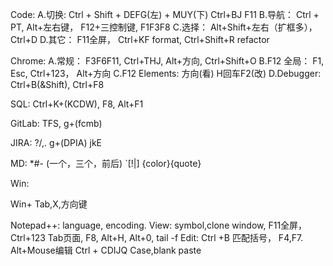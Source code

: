 Code:
A.切换: Ctrl + Shift + DEFG(左) + MUY(下)     Ctrl+BJ F11
B.导航： Ctrl + PT, Alt+左右键， F12+三控制键, F1F3F8
C.选择： Alt+Shift+左右（扩框多）， Ctrl+D
D.其它： F11全屏， Ctrl+KF format, Ctrl+Shift+R refactor

Chrome:
A.常规： F3F6F11, Ctrl+THJ, Alt+方向, Ctrl+Shift+O
B.F12 全局： F1, Esc, Ctrl+123， Alt+方向
C.F12 Elements: 方向(看) H回车F2(改)
D.Debugger: Ctrl+B(&Shift), Ctrl+F8

SQL:
Ctrl+K+(KCDW), F8, Alt+F1

GitLab:
TFS, g+(fcmb)

JIRA:
?/,.       g+(DPIA)        jkE

MD:
*#- (一个，三个，前后)    `[!|]           {color}{quote}           

Win:

Win+ Tab,X,方向键

Notepad++:
language, encoding.
View: symbol,clone window, F11全屏，Ctrl+123 Tab页面, F8, Alt+H, Alt+0, tail -f
Edit: Ctrl +B 匹配括号， F4,F7. 
Alt+Mouse编辑 Ctrl  + CDIJQ  Case,blank paste